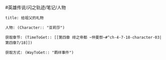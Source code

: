 #英雄传说/闪之轨迹/笔记/人物
```ad-note
title: 给祖父的礼物

人物: (Character:: "亚莉莎")

获取章节: (TimeToGet:: [[第四章 绯之帝都 ~仲夏祭~#^ch-4-7-18-character-03|第四章7/18]])

获取方式: (WayToGet:: "羁绊事件")

```
